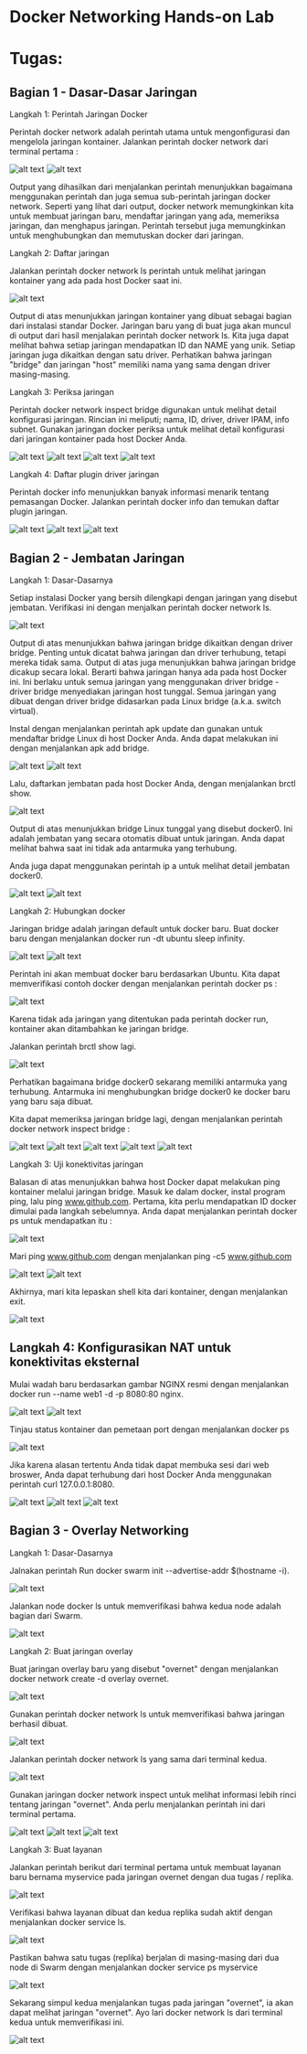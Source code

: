 Docker Networking Hands-on Lab
==============================

Tugas:
======

Bagian 1 - Dasar-Dasar Jaringan
-------------------------------

Langkah 1: Perintah Jaringan Docker

Perintah docker network adalah perintah utama untuk mengonfigurasi dan mengelola jaringan kontainer. 
Jalankan perintah docker network dari terminal pertama :

![alt text](https://github.com/trimariaas27/tekn-cloud-computing/blob/master/minggu-10/gambar1.png)
![alt text](https://github.com/trimariaas27/tekn-cloud-computing/blob/master/minggu-10/gambar2.png)

Output yang dihasilkan dari menjalankan perintah menunjukkan bagaimana menggunakan perintah dan juga 
semua sub-perintah jaringan docker network. Seperti yang lihat dari output, docker network memungkinkan 
kita untuk membuat jaringan baru, mendaftar jaringan yang ada, memeriksa jaringan, dan menghapus jaringan. 
Perintah tersebut juga memungkinkan  untuk menghubungkan dan memutuskan docker dari jaringan.

Langkah 2: Daftar jaringan

Jalankan perintah docker network ls perintah untuk melihat jaringan kontainer yang ada pada host Docker saat ini.

![alt text](https://github.com/trimariaas27/tekn-cloud-computing/blob/master/minggu-10/gambar3.png)

Output di atas menunjukkan jaringan kontainer yang dibuat sebagai bagian dari instalasi standar Docker.
Jaringan baru yang di buat juga akan muncul di output dari hasil menjalakan perintah docker network ls.
Kita juga dapat melihat bahwa setiap jaringan mendapatkan ID dan NAME yang unik. Setiap jaringan juga dikaitkan dengan satu driver. 
Perhatikan bahwa jaringan "bridge" dan jaringan "host" memiliki nama yang sama dengan driver masing-masing.

Langkah 3: Periksa jaringan

Perintah docker network inspect bridge digunakan untuk melihat detail konfigurasi jaringan. 
Rincian ini meliputi; nama, ID, driver, driver IPAM, info subnet. Gunakan jaringan docker periksa <network> 
untuk melihat detail konfigurasi dari jaringan kontainer pada host Docker Anda. 

![alt text](https://github.com/trimariaas27/tekn-cloud-computing/blob/master/minggu-10/gambar4.png)
![alt text](https://github.com/trimariaas27/tekn-cloud-computing/blob/master/minggu-10/gambar5.png)
![alt text](https://github.com/trimariaas27/tekn-cloud-computing/blob/master/minggu-10/gambar6.png)
![alt text](https://github.com/trimariaas27/tekn-cloud-computing/blob/master/minggu-10/gambar7.png)

Langkah 4: Daftar plugin driver jaringan

Perintah docker info menunjukkan banyak informasi menarik tentang pemasangan Docker.
Jalankan perintah docker info dan temukan daftar plugin jaringan.

![alt text](https://github.com/trimariaas27/tekn-cloud-computing/blob/master/minggu-10/gambar8.png)
![alt text](https://github.com/trimariaas27/tekn-cloud-computing/blob/master/minggu-10/gambar8a.png)
![alt text](https://github.com/trimariaas27/tekn-cloud-computing/blob/master/minggu-10/gambar9.png)

Bagian 2 - Jembatan Jaringan
----------------------------

Langkah 1: Dasar-Dasarnya

Setiap instalasi Docker yang bersih dilengkapi dengan jaringan yang disebut jembatan. 
Verifikasi ini dengan menjalkan perintah docker network ls.

![alt text](https://github.com/trimariaas27/tekn-cloud-computing/blob/master/minggu-10/gambar10.png)

Output di atas menunjukkan bahwa jaringan bridge dikaitkan dengan driver bridge. Penting untuk dicatat bahwa jaringan dan driver terhubung, tetapi mereka tidak sama. 
Output di atas juga menunjukkan bahwa jaringan bridge dicakup secara lokal. Berarti bahwa jaringan hanya ada pada host Docker ini. Ini berlaku untuk semua jaringan yang menggunakan driver bridge - driver bridge menyediakan jaringan host tunggal.
Semua jaringan yang dibuat dengan driver bridge didasarkan pada Linux bridge (a.k.a. switch virtual).

Instal dengan menjalankan perintah apk update dan gunakan untuk mendaftar bridge Linux di host Docker Anda. Anda dapat melakukan ini dengan menjalankan apk add bridge.

![alt text](https://github.com/trimariaas27/tekn-cloud-computing/blob/master/minggu-10/gambar11.png)
![alt text](https://github.com/trimariaas27/tekn-cloud-computing/blob/master/minggu-10/gambar12.png)

Lalu, daftarkan jembatan pada host Docker Anda, dengan menjalankan brctl show.

![alt text](https://github.com/trimariaas27/tekn-cloud-computing/blob/master/minggu-10/gambar13.png)

Output di atas menunjukkan bridge Linux tunggal yang disebut docker0. Ini adalah jembatan yang secara otomatis dibuat untuk jaringan. 
Anda dapat melihat bahwa saat ini tidak ada antarmuka yang terhubung.

Anda juga dapat menggunakan perintah ip a untuk melihat detail jembatan docker0.

![alt text](https://github.com/trimariaas27/tekn-cloud-computing/blob/master/minggu-10/gambar14.png)
![alt text](https://github.com/trimariaas27/tekn-cloud-computing/blob/master/minggu-10/gambar15.png)

Langkah 2: Hubungkan docker

Jaringan bridge adalah jaringan default untuk docker baru. Buat docker baru dengan menjalankan docker run -dt ubuntu sleep infinity.

![alt text](https://github.com/trimariaas27/tekn-cloud-computing/blob/master/minggu-10/gambar16.png)
![alt text](https://github.com/trimariaas27/tekn-cloud-computing/blob/master/minggu-10/gambar17.png)

Perintah ini akan membuat docker baru berdasarkan Ubuntu. Kita dapat memverifikasi contoh docker dengan menjalankan perintah docker ps :

![alt text](https://github.com/trimariaas27/tekn-cloud-computing/blob/master/minggu-10/gambar18.png)

Karena tidak ada jaringan yang ditentukan pada perintah docker run, kontainer akan ditambahkan ke jaringan bridge.

Jalankan perintah brctl show lagi.

![alt text](https://github.com/trimariaas27/tekn-cloud-computing/blob/master/minggu-10/gambar19.png)

Perhatikan bagaimana bridge docker0 sekarang memiliki antarmuka yang terhubung. Antarmuka ini menghubungkan bridge docker0 ke docker baru yang baru saja dibuat.

Kita dapat memeriksa jaringan bridge lagi, dengan menjalankan perintah docker network inspect bridge :

![alt text](https://github.com/trimariaas27/tekn-cloud-computing/blob/master/minggu-10/gambar20.png)
![alt text](https://github.com/trimariaas27/tekn-cloud-computing/blob/master/minggu-10/gambar21.png)
![alt text](https://github.com/trimariaas27/tekn-cloud-computing/blob/master/minggu-10/gambar22.png)
![alt text](https://github.com/trimariaas27/tekn-cloud-computing/blob/master/minggu-10/gambar23.png)
![alt text](https://github.com/trimariaas27/tekn-cloud-computing/blob/master/minggu-10/gambar24.png)

Langkah 3: Uji konektivitas jaringan

Balasan di atas menunjukkan bahwa host Docker dapat melakukan ping kontainer melalui jaringan bridge. 
Masuk ke dalam docker, instal program ping, lalu ping www.github.com.
Pertama, kita perlu mendapatkan ID docker dimulai pada langkah sebelumnya. 
Anda dapat menjalankan perintah docker ps untuk mendapatkan itu :

![alt text](https://github.com/trimariaas27/tekn-cloud-computing/blob/master/minggu-10/gambar25.png)

Mari ping www.github.com dengan menjalankan ping -c5 www.github.com

![alt text](https://github.com/trimariaas27/tekn-cloud-computing/blob/master/minggu-10/gambar27.png)
![alt text](https://github.com/trimariaas27/tekn-cloud-computing/blob/master/minggu-10/gambar28.png)

Akhirnya, mari kita lepaskan shell kita dari kontainer, dengan menjalankan exit.

![alt text](https://github.com/trimariaas27/tekn-cloud-computing/blob/master/minggu-10/gambar29.png)

Langkah 4: Konfigurasikan NAT untuk konektivitas eksternal
----------------------------------------------------------

Mulai wadah baru berdasarkan gambar NGINX resmi dengan menjalankan docker run --name web1 -d -p 8080:80 nginx.

![alt text](https://github.com/trimariaas27/tekn-cloud-computing/blob/master/minggu-10/gambar30.png)
![alt text](https://github.com/trimariaas27/tekn-cloud-computing/blob/master/minggu-10/gambar31.png)

Tinjau status kontainer dan pemetaan port dengan menjalankan docker ps

![alt text](https://github.com/trimariaas27/tekn-cloud-computing/blob/master/minggu-10/gambar32.png)

Jika karena alasan tertentu Anda tidak dapat membuka sesi dari web broswer, Anda dapat terhubung dari host Docker Anda menggunakan perintah curl 127.0.0.1:8080.

![alt text](https://github.com/trimariaas27/tekn-cloud-computing/blob/master/minggu-10/gambar33.png)
![alt text](https://github.com/trimariaas27/tekn-cloud-computing/blob/master/minggu-10/gambar34.png)
![alt text](https://github.com/trimariaas27/tekn-cloud-computing/blob/master/minggu-10/gambar35.png)

Bagian 3 - Overlay Networking
-----------------------------

Langkah 1: Dasar-Dasarnya

Jalnakan perintah Run docker swarm init --advertise-addr $(hostname -i).

![alt text](https://github.com/trimariaas27/tekn-cloud-computing/blob/master/minggu-10/gambar36.png)

Jalankan node docker ls untuk memverifikasi bahwa kedua node adalah bagian dari Swarm.

![alt text](https://github.com/trimariaas27/tekn-cloud-computing/blob/master/minggu-10/gambar37.png)

Langkah 2: Buat jaringan overlay

Buat jaringan overlay baru yang disebut "overnet" dengan menjalankan docker network create -d overlay overnet.

![alt text](https://github.com/trimariaas27/tekn-cloud-computing/blob/master/minggu-10/gambar38.png)

Gunakan perintah docker network ls untuk memverifikasi bahwa jaringan berhasil dibuat.

![alt text](https://github.com/trimariaas27/tekn-cloud-computing/blob/master/minggu-10/gambar39.png)

Jalankan perintah docker network ls yang sama dari terminal kedua.

![alt text](https://github.com/trimariaas27/tekn-cloud-computing/blob/master/minggu-10/gambar40.png)

Gunakan jaringan  docker network inspect <network>  untuk melihat informasi lebih rinci tentang jaringan "overnet". Anda perlu menjalankan perintah ini dari terminal pertama.

![alt text](https://github.com/trimariaas27/tekn-cloud-computing/blob/master/minggu-10/gambar41.png)
![alt text](https://github.com/trimariaas27/tekn-cloud-computing/blob/master/minggu-10/gambar42.png)
![alt text](https://github.com/trimariaas27/tekn-cloud-computing/blob/master/minggu-10/gambar43.png)

Langkah 3: Buat layanan

Jalankan perintah berikut dari terminal pertama untuk membuat layanan baru bernama myservice pada jaringan overnet dengan dua tugas / replika.

![alt text](https://github.com/trimariaas27/tekn-cloud-computing/blob/master/minggu-10/gambar44.png)

Verifikasi bahwa layanan dibuat dan kedua replika sudah aktif dengan menjalankan docker service ls.

![alt text](https://github.com/trimariaas27/tekn-cloud-computing/blob/master/minggu-10/gambar45.png)

Pastikan bahwa satu tugas (replika) berjalan di masing-masing dari dua node di Swarm dengan menjalankan docker service ps myservice

![alt text](https://github.com/trimariaas27/tekn-cloud-computing/blob/master/minggu-10/gambar46.png)

Sekarang simpul kedua menjalankan tugas pada jaringan "overnet", ia akan dapat melihat jaringan "overnet". 
Ayo lari docker network ls dari terminal kedua untuk memverifikasi ini.

![alt text](https://github.com/trimariaas27/tekn-cloud-computing/blob/master/minggu-10/gambar47.png)














































